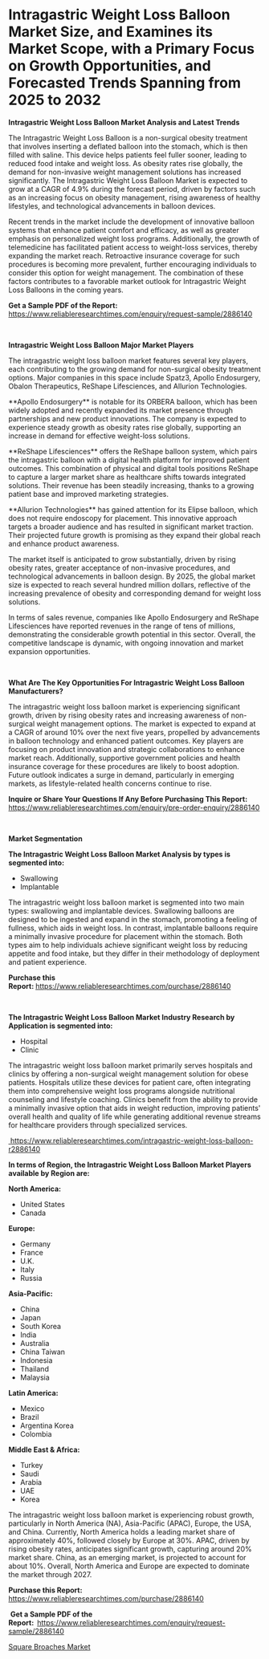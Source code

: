 <p><h1>Intragastric Weight Loss Balloon Market Size, and Examines its Market Scope, with a Primary Focus on Growth Opportunities, and Forecasted Trends Spanning from 2025 to 2032</h1></p><p><strong>Intragastric Weight Loss Balloon Market Analysis and Latest Trends</strong></p>
<p><p>The Intragastric Weight Loss Balloon is a non-surgical obesity treatment that involves inserting a deflated balloon into the stomach, which is then filled with saline. This device helps patients feel fuller sooner, leading to reduced food intake and weight loss. As obesity rates rise globally, the demand for non-invasive weight management solutions has increased significantly. The Intragastric Weight Loss Balloon Market is expected to grow at a CAGR of 4.9% during the forecast period, driven by factors such as an increasing focus on obesity management, rising awareness of healthy lifestyles, and technological advancements in balloon devices.</p><p>Recent trends in the market include the development of innovative balloon systems that enhance patient comfort and efficacy, as well as greater emphasis on personalized weight loss programs. Additionally, the growth of telemedicine has facilitated patient access to weight-loss services, thereby expanding the market reach. Retroactive insurance coverage for such procedures is becoming more prevalent, further encouraging individuals to consider this option for weight management. The combination of these factors contributes to a favorable market outlook for Intragastric Weight Loss Balloons in the coming years.</p></p>
<p><strong>Get a Sample PDF of the Report:&nbsp;</strong> <a href="https://www.reliableresearchtimes.com/enquiry/request-sample/2886140?utm_campaign=3504&utm_medium=2&utm_source=Github&utm_content=ia&utm_term=13032025&utm_id=intragastric-weight-loss-balloon">https://www.reliableresearchtimes.com/enquiry/request-sample/2886140</a></p>
<p>&nbsp;</p>
<p><strong>Intragastric Weight Loss Balloon Major Market Players</strong></p>
<p><p>The intragastric weight loss balloon market features several key players, each contributing to the growing demand for non-surgical obesity treatment options. Major companies in this space include Spatz3, Apollo Endosurgery, Obalon Therapeutics, ReShape Lifesciences, and Allurion Technologies.</p><p>**Apollo Endosurgery** is notable for its ORBERA balloon, which has been widely adopted and recently expanded its market presence through partnerships and new product innovations. The company is expected to experience steady growth as obesity rates rise globally, supporting an increase in demand for effective weight-loss solutions.</p><p>**ReShape Lifesciences** offers the ReShape balloon system, which pairs the intragastric balloon with a digital health platform for improved patient outcomes. This combination of physical and digital tools positions ReShape to capture a larger market share as healthcare shifts towards integrated solutions. Their revenue has been steadily increasing, thanks to a growing patient base and improved marketing strategies.</p><p>**Allurion Technologies** has gained attention for its Elipse balloon, which does not require endoscopy for placement. This innovative approach targets a broader audience and has resulted in significant market traction. Their projected future growth is promising as they expand their global reach and enhance product awareness.</p><p>The market itself is anticipated to grow substantially, driven by rising obesity rates, greater acceptance of non-invasive procedures, and technological advancements in balloon design. By 2025, the global market size is expected to reach several hundred million dollars, reflective of the increasing prevalence of obesity and corresponding demand for weight loss solutions.</p><p>In terms of sales revenue, companies like Apollo Endosurgery and ReShape Lifesciences have reported revenues in the range of tens of millions, demonstrating the considerable growth potential in this sector. Overall, the competitive landscape is dynamic, with ongoing innovation and market expansion opportunities.</p></p>
<p>&nbsp;</p>
<p><strong>What Are The Key Opportunities For Intragastric Weight Loss Balloon Manufacturers?</strong></p>
<p><p>The intragastric weight loss balloon market is experiencing significant growth, driven by rising obesity rates and increasing awareness of non-surgical weight management options. The market is expected to expand at a CAGR of around 10% over the next five years, propelled by advancements in balloon technology and enhanced patient outcomes. Key players are focusing on product innovation and strategic collaborations to enhance market reach. Additionally, supportive government policies and health insurance coverage for these procedures are likely to boost adoption. Future outlook indicates a surge in demand, particularly in emerging markets, as lifestyle-related health concerns continue to rise.</p></p>
<p><strong>Inquire or Share Your Questions If Any Before Purchasing This Report:</strong> <a href="https://www.reliableresearchtimes.com/enquiry/pre-order-enquiry/2886140?utm_campaign=3504&utm_medium=2&utm_source=Github&utm_content=ia&utm_term=13032025&utm_id=intragastric-weight-loss-balloon">https://www.reliableresearchtimes.com/enquiry/pre-order-enquiry/2886140</a></p>
<p>&nbsp;</p>
<p><strong>Market Segmentation</strong></p>
<p><strong>The Intragastric Weight Loss Balloon Market Analysis by types is segmented into:</strong></p>
<p><ul><li>Swallowing</li><li>Implantable</li></ul></p>
<p><p>The intragastric weight loss balloon market is segmented into two main types: swallowing and implantable devices. Swallowing balloons are designed to be ingested and expand in the stomach, promoting a feeling of fullness, which aids in weight loss. In contrast, implantable balloons require a minimally invasive procedure for placement within the stomach. Both types aim to help individuals achieve significant weight loss by reducing appetite and food intake, but they differ in their methodology of deployment and patient experience.</p></p>
<p><strong>Purchase this Report:&nbsp;</strong><a href="https://www.reliableresearchtimes.com/purchase/2886140?utm_campaign=3504&utm_medium=2&utm_source=Github&utm_content=ia&utm_term=13032025&utm_id=intragastric-weight-loss-balloon">https://www.reliableresearchtimes.com/purchase/2886140</a></p>
<p>&nbsp;</p>
<p><strong>The Intragastric Weight Loss Balloon Market Industry Research by Application is segmented into:</strong></p>
<p><ul><li>Hospital</li><li>Clinic</li></ul></p>
<p><p>The intragastric weight loss balloon market primarily serves hospitals and clinics by offering a non-surgical weight management solution for obese patients. Hospitals utilize these devices for patient care, often integrating them into comprehensive weight loss programs alongside nutritional counseling and lifestyle coaching. Clinics benefit from the ability to provide a minimally invasive option that aids in weight reduction, improving patients' overall health and quality of life while generating additional revenue streams for healthcare providers through specialized services.</p></p>
<p><a href="https://www.reliableresearchtimes.com/intragastric-weight-loss-balloon-r2886140?utm_campaign=3504&utm_medium=2&utm_source=Github&utm_content=ia&utm_term=13032025&utm_id=intragastric-weight-loss-balloon">&nbsp;https://www.reliableresearchtimes.com/intragastric-weight-loss-balloon-r2886140</a></p>
<p><strong>In terms of Region, the Intragastric Weight Loss Balloon Market Players available by Region are:</strong></p>
<p>
    <p> <strong> North America: </strong>
        <ul>
            <li>United States</li>
            <li>Canada</li>
        </ul>
        </p> 
    <p> <strong> Europe: </strong>
        <ul>
            <li>Germany</li>
            <li>France</li>
            <li>U.K.</li>
            <li>Italy</li>
            <li>Russia</li>
        </ul>
        </p> 
    <p> <strong> Asia-Pacific: </strong>
        <ul>
            <li>China</li>
            <li>Japan</li>
            <li>South Korea</li>
            <li>India</li>
            <li>Australia</li>
            <li>China Taiwan</li>
            <li>Indonesia</li>
            <li>Thailand</li>
            <li>Malaysia</li>
        </ul>
        </p> 
    <p> <strong> Latin America: </strong>
        <ul>
            <li>Mexico</li>
            <li>Brazil</li>
            <li>Argentina Korea</li>
            <li>Colombia</li>
        </ul>
        </p> 
    <p> <strong> Middle East & Africa: </strong>
        <ul>
            <li>Turkey</li>
            <li>Saudi</li>
            <li>Arabia</li>
            <li>UAE</li>
            <li>Korea</li>
        </ul>
    </p>
    </p>
<p><p>The intragastric weight loss balloon market is experiencing robust growth, particularly in North America (NA), Asia-Pacific (APAC), Europe, the USA, and China. Currently, North America holds a leading market share of approximately 40%, followed closely by Europe at 30%. APAC, driven by rising obesity rates, anticipates significant growth, capturing around 20% market share. China, as an emerging market, is projected to account for about 10%. Overall, North America and Europe are expected to dominate the market through 2027.</p></p>
<p><strong>Purchase this Report: </strong><a href="https://www.reliableresearchtimes.com/purchase/2886140?utm_campaign=3504&utm_medium=2&utm_source=Github&utm_content=ia&utm_term=13032025&utm_id=intragastric-weight-loss-balloon">https://www.reliableresearchtimes.com/purchase/2886140</a></p>
<p>&nbsp;<strong>Get a Sample PDF of the Report:&nbsp;&nbsp;</strong><a href="https://www.reliableresearchtimes.com/enquiry/request-sample/2886140?utm_campaign=3504&utm_medium=2&utm_source=Github&utm_content=ia&utm_term=13032025&utm_id=intragastric-weight-loss-balloon">https://www.reliableresearchtimes.com/enquiry/request-sample/2886140</a></p>
<p><strong></strong></p>
<p><p><a href="https://github.com/ElviraLeka1962/Market-Research-Report-List-1/blob/main/square-broaches-market.md?utm_campaign=3504&utm_medium=2&utm_source=Github&utm_content=ia&utm_term=13032025&utm_id=intragastric-weight-loss-balloon">Square Broaches Market</a></p></p>